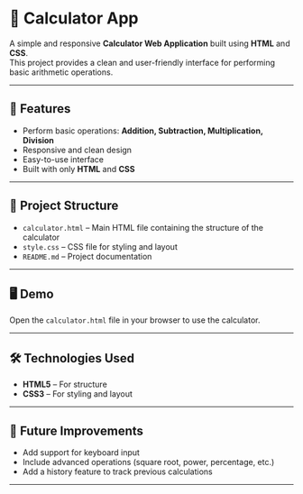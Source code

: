 # 🧮 Calculator App

A simple and responsive **Calculator Web Application** built using **HTML** and **CSS**.  
This project provides a clean and user-friendly interface for performing basic arithmetic operations.

---

## 🚀 Features

- Perform basic operations: **Addition, Subtraction, Multiplication, Division**
- Responsive and clean design
- Easy-to-use interface
- Built with only **HTML** and **CSS**

---

## 📂 Project Structure

- `calculator.html` – Main HTML file containing the structure of the calculator  
- `style.css` – CSS file for styling and layout  
- `README.md` – Project documentation  

---

## 🖥️ Demo

Open the `calculator.html` file in your browser to use the calculator.

---

## 🛠️ Technologies Used

- **HTML5** – For structure  
- **CSS3** – For styling and layout  

---

## 📖 Future Improvements

- Add support for keyboard input  
- Include advanced operations (square root, power, percentage, etc.)  
- Add a history feature to track previous calculations  

---
